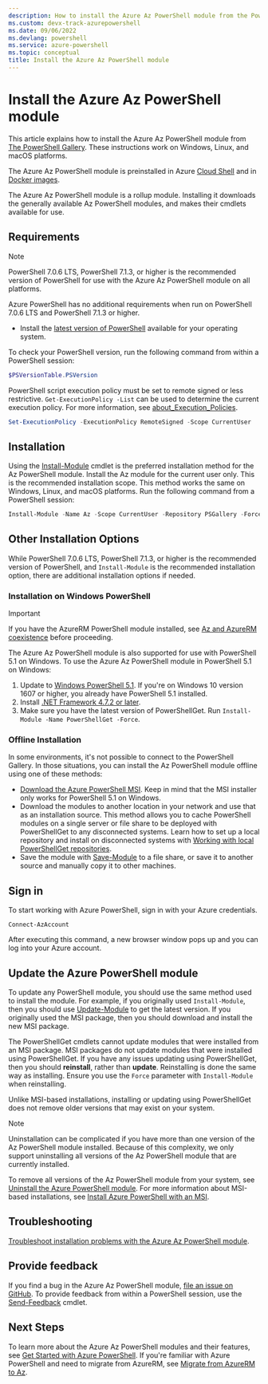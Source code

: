 ```yaml
---
description: How to install the Azure Az PowerShell module from the PowerShell Gallery
ms.custom: devx-track-azurepowershell
ms.date: 09/06/2022
ms.devlang: powershell
ms.service: azure-powershell
ms.topic: conceptual
title: Install the Azure Az PowerShell module
---
```


# Install the Azure Az PowerShell module

This article explains how to install the Azure Az PowerShell module from
[The PowerShell Gallery][01]. These instructions work on Windows, Linux, and macOS platforms.

The Azure Az PowerShell module is preinstalled in Azure [Cloud Shell][02] and in
[Docker images][03].

The Azure Az PowerShell module is a rollup module. Installing it downloads the generally available
Az PowerShell modules, and makes their cmdlets available for use.

## Requirements

> [!NOTE]
> PowerShell 7.0.6 LTS, PowerShell 7.1.3, or higher is the recommended version of PowerShell for
> use with the Azure Az PowerShell module on all platforms.

Azure PowerShell has no additional requirements when run on PowerShell 7.0.6 LTS and PowerShell
7.1.3 or higher.

- Install the [latest version of PowerShell][04] available for your operating system.

To check your PowerShell version, run the following command from within a PowerShell session:

```powershell
$PSVersionTable.PSVersion
```

PowerShell script execution policy must be set to remote signed or less restrictive.
`Get-ExecutionPolicy -List` can be used to determine the current execution policy. For more
information, see [about_Execution_Policies][05].

```powershell
Set-ExecutionPolicy -ExecutionPolicy RemoteSigned -Scope CurrentUser
```

## Installation

Using the [Install-Module][06] cmdlet is the preferred installation method for the Az PowerShell
module. Install the Az module for the current user only. This is the recommended installation scope.
This method works the same on Windows, Linux, and macOS platforms. Run the following command from a
PowerShell session:

```powershell
Install-Module -Name Az -Scope CurrentUser -Repository PSGallery -Force
```

## Other Installation Options

While PowerShell 7.0.6 LTS, PowerShell 7.1.3, or higher is the recommended version of PowerShell,
and `Install-Module` is the recommended installation option, there are additional installation
options if needed.

### Installation on Windows PowerShell

> [!IMPORTANT]
> If you have the AzureRM PowerShell module installed, see [Az and AzureRM coexistence][07] before
> proceeding.

The Azure Az PowerShell module is also supported for use with PowerShell 5.1 on Windows. To use the
Azure Az PowerShell module in PowerShell 5.1 on Windows:

1. Update to [Windows PowerShell 5.1][08]. If you're on Windows 10 version 1607 or higher, you
   already have PowerShell 5.1 installed.
1. Install [.NET Framework 4.7.2 or later][09].
1. Make sure you have the latest version of PowerShellGet. Run
   `Install-Module -Name PowerShellGet -Force`.

### Offline Installation

In some environments, it's not possible to connect to the PowerShell Gallery. In those situations,
you can install the Az PowerShell module offline using one of these methods:

- [Download the Azure PowerShell MSI][10]. Keep in mind that the MSI installer only works for
  PowerShell 5.1 on Windows.
- Download the modules to another location in your network and use that as an installation source.
  This method allows you to cache PowerShell modules on a single server or file share to be deployed
  with PowerShellGet to any disconnected systems. Learn how to set up a local repository and install
  on disconnected systems with [Working with local PowerShellGet repositories][11].
- Save the module with [Save-Module][12] to a file share, or save it to another source and manually
  copy it to other machines.

## Sign in

To start working with Azure PowerShell, sign in with your Azure credentials.

```azurepowershell
Connect-AzAccount
```

After executing this command, a new browser window pops up and you can log into your Azure account.

## Update the Azure PowerShell module

To update any PowerShell module, you should use the same method used to install the module. For
example, if you originally used `Install-Module`, then you should use [Update-Module][13] to get the
latest version. If you originally used the MSI package, then you should download and install the new
MSI package.

The PowerShellGet cmdlets cannot update modules that were installed from an MSI package. MSI
packages do not update modules that were installed using PowerShellGet. If you have any issues
updating using PowerShellGet, then you should **reinstall**, rather than **update**. Reinstalling is
done the same way as installing. Ensure you use the `Force` parameter with `Install-Module` when
reinstalling.

Unlike MSI-based installations, installing or updating using PowerShellGet does not remove older
versions that may exist on your system.

> [!NOTE]
> Uninstallation can be complicated if you have more than one version of the Az PowerShell module
> installed. Because of this complexity, we only support uninstalling all versions of the Az
> PowerShell module that are currently installed.

To remove all versions of the Az PowerShell module from your system, see
[Uninstall the Azure PowerShell module][14]. For more information about MSI-based installations, see
[Install Azure PowerShell with an MSI][15].

## Troubleshooting

[Troubleshoot installation problems with the Azure Az PowerShell module][16].

## Provide feedback

If you find a bug in the Azure Az PowerShell module, [file an issue on GitHub][17]. To provide
feedback from within a PowerShell session, use the [Send-Feedback][18] cmdlet.

## Next Steps

To learn more about the Azure Az PowerShell modules and their features, see
[Get Started with Azure PowerShell][19]. If you're familiar with Azure PowerShell and need to
migrate from AzureRM, see [Migrate from AzureRM to Az][20].

<!-- link references -->
[01]: /powershell/gallery/overview
[02]: /azure/cloud-shell/overview
[03]: azureps-in-docker.md
[04]: /powershell/scripting/install/installing-powershell
[05]: /powershell/module/microsoft.powershell.core/about/about_execution_policies
[06]: /powershell/module/powershellget/install-module
[07]: troubleshooting.md#az-and-azurerm-coexistence
[08]: /powershell/scripting/windows-powershell/install/installing-windows-powershell#upgrading-existing-windows-powershell
[09]: /dotnet/framework/install
[10]: install-az-ps-msi.md
[11]: /powershell/gallery/how-to/working-with-local-psrepositories
[12]: /powershell/module/PowershellGet/Save-Module
[13]: /powershell/module/powershellget/update-module
[14]: uninstall-az-ps.md
[15]: install-az-ps-msi.md
[16]: troubleshooting.md#installation
[17]: https://github.com/Azure/azure-powershell/issues
[18]: /powershell/module/az.accounts/send-feedback
[19]: get-started-azureps.md
[20]: migrate-from-azurerm-to-az.md
